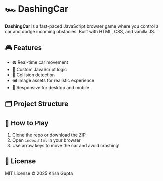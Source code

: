 # 🏎️ DashingCar

**DashingCar** is a fast-paced JavaScript browser game where you control a car and dodge incoming obstacles. Built with HTML, CSS, and vanilla JS.

## 🎮 Features

- 🚘 Real-time car movement
- 🧠 Custom JavaScript logic
- 🎯 Collision detection
- 🖼️ Image assets for realistic experience
- 📱 Responsive for desktop and mobile

## 🗂️ Project Structure


## 🚀 How to Play

1. Clone the repo or download the ZIP
2. Open `index.html` in your browser
3. Use arrow keys to move the car and avoid crashing!

## 📄 License

MIT License © 2025 Krish Gupta

